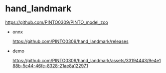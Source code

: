 # hand_landmark

https://github.com/PINTO0309/PINTO_model_zoo

- onnx

  https://github.com/PINTO0309/hand_landmark/releases

- demo

  https://github.com/PINTO0309/hand_landmark/assets/33194443/9e4e188b-5c44-46fc-8328-21ae8a122971
